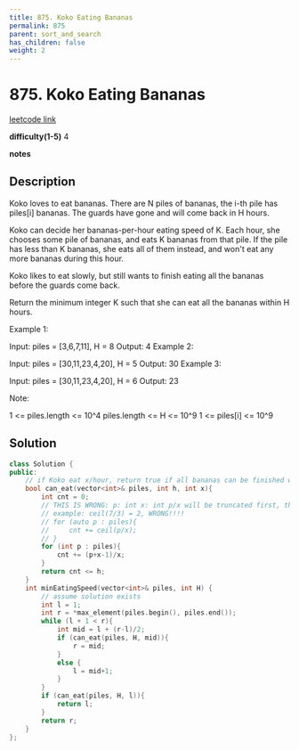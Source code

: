 ```yaml
---
title: 875. Koko Eating Bananas
permalink: 875
parent: sort_and_search
has_children: false
weight: 2
---
```

# 875. Koko Eating Bananas
[leetcode link](https://leetcode.com/problems/koko-eating-bananas/)

**difficulty(1-5)** 
4

**notes**   


## Description
Koko loves to eat bananas.  There are N piles of bananas, the i-th pile has piles[i] bananas.  The guards have gone and will come back in H hours.

Koko can decide her bananas-per-hour eating speed of K.  Each hour, she chooses some pile of bananas, and eats K bananas from that pile.  If the pile has less than K bananas, she eats all of them instead, and won't eat any more bananas during this hour.

Koko likes to eat slowly, but still wants to finish eating all the bananas before the guards come back.

Return the minimum integer K such that she can eat all the bananas within H hours.

 

Example 1:

Input: piles = [3,6,7,11], H = 8
Output: 4
Example 2:

Input: piles = [30,11,23,4,20], H = 5
Output: 30
Example 3:

Input: piles = [30,11,23,4,20], H = 6
Output: 23
 

Note:

1 <= piles.length <= 10^4
piles.length <= H <= 10^9
1 <= piles[i] <= 10^9

## Solution

```c++
class Solution {
public:
    // if Koko eat x/hour, return true if all bananas can be finished within h hours
    bool can_eat(vector<int>& piles, int h, int x){
        int cnt = 0;
        // THIS IS WRONG: p: int x: int p/x will be truncated first, then take ceiling!!! 
        // example: ceil(7/3) = 2, WRONG!!!!
        // for (auto p : piles){
        //     cnt += ceil(p/x);
        // }
        for (int p : piles){
            cnt += (p+x-1)/x;
        }
        return cnt <= h;
    }
    int minEatingSpeed(vector<int>& piles, int H) {
        // assume solution exists
        int l = 1;
        int r = *max_element(piles.begin(), piles.end());
        while (l + 1 < r){
            int mid = l + (r-l)/2;
            if (can_eat(piles, H, mid)){
                r = mid;
            }
            else {
                l = mid+1;
            }
        }
        if (can_eat(piles, H, l)){
            return l;
        }
        return r;
    }
};
```


<!-- 
Default label
{: .label }

Blue label
{: .label .label-blue }

Stable
{: .label .label-green }

New release
{: .label .label-purple }

Coming soon
{: .label .label-yellow }

Deprecated
{: .label .label-red } -->
